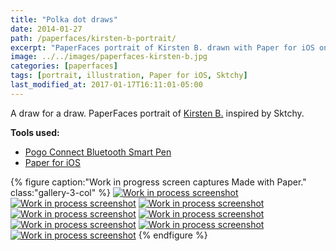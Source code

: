 ```yaml
---
title: "Polka dot draws"
date: 2014-01-27
path: /paperfaces/kirsten-b-portrait/
excerpt: "PaperFaces portrait of Kirsten B. drawn with Paper for iOS on an iPad."
image: ../../images/paperfaces-kirsten-b.jpg
categories: [paperfaces]
tags: [portrait, illustration, Paper for iOS, Sktchy]
last_modified_at: 2017-01-17T16:11:01-05:00
---
```


A draw for a draw. PaperFaces portrait of [Kirsten B.](https://sktchy.com/WAPmzC) inspired by Sktchy.

**Tools used:**

- [Pogo Connect Bluetooth Smart Pen](https://www.amazon.com/gp/product/B009K448L4/ref=as_li_ss_tl?ie=UTF8&camp=1789&creative=390957&creativeASIN=B009K448L4&linkCode=as2&tag=mademist-20)
- [Paper for iOS](https://paper.bywetransfer.com/)

{% figure caption:"Work in progress screen captures Made with Paper." class:"gallery-3-col" %}
[![Work in process screenshot](../../images/paperfaces-kirsten-b-process-1-600.jpg)](../../images/paperfaces-kirsten-b-process-1-lg.jpg)
[![Work in process screenshot](../../images/paperfaces-kirsten-b-process-2-600.jpg)](../../images/paperfaces-kirsten-b-process-2-lg.jpg)
[![Work in process screenshot](../../images/paperfaces-kirsten-b-process-3-600.jpg)](../../images/paperfaces-kirsten-b-process-3-lg.jpg)
[![Work in process screenshot](../../images/paperfaces-kirsten-b-process-4-600.jpg)](../../images/paperfaces-kirsten-b-process-4-lg.jpg)
[![Work in process screenshot](../../images/paperfaces-kirsten-b-process-5-600.jpg)](../../images/paperfaces-kirsten-b-process-5-lg.jpg)
[![Work in process screenshot](../../images/paperfaces-kirsten-b-process-6-600.jpg)](../../images/paperfaces-kirsten-b-process-6-lg.jpg)
[![Work in process screenshot](../../images/paperfaces-kirsten-b-process-7-600.jpg)](../../images/paperfaces-kirsten-b-process-7-lg.jpg)
[![Work in process screenshot](../../images/paperfaces-kirsten-b-process-8-600.jpg)](../../images/paperfaces-kirsten-b-process-8-lg.jpg)
{% endfigure %}

